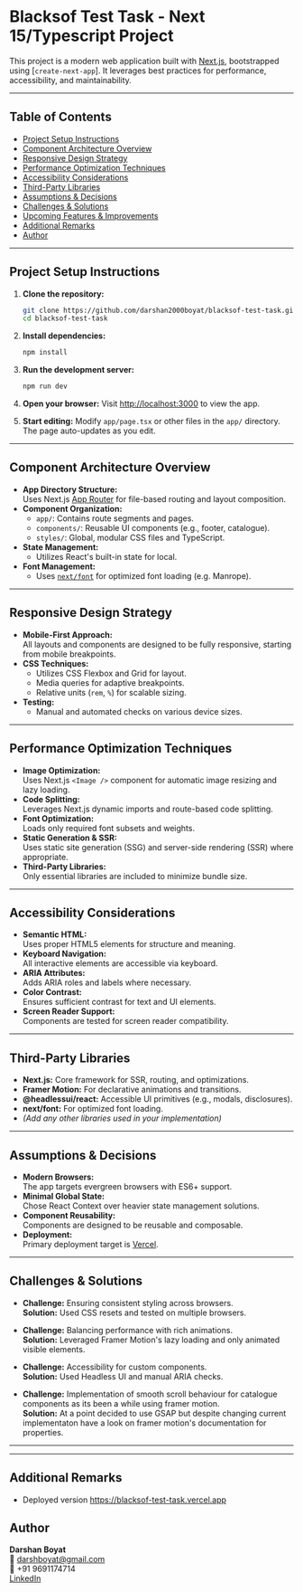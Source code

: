 # Blacksof Test Task - Next 15/Typescript Project

This project is a modern web application built with [Next.js](https://nextjs.org), bootstrapped using [`create-next-app`]. It leverages best practices for performance, accessibility, and maintainability.

---

## Table of Contents

- [Project Setup Instructions](#project-setup-instructions)
- [Component Architecture Overview](#component-architecture-overview)
- [Responsive Design Strategy](#responsive-design-strategy)
- [Performance Optimization Techniques](#performance-optimization-techniques)
- [Accessibility Considerations](#accessibility-considerations)
- [Third-Party Libraries](#third-party-libraries)
- [Assumptions & Decisions](#assumptions--decisions)
- [Challenges & Solutions](#challenges--solutions)
- [Upcoming Features & Improvements](#upcoming-features--improvements)
- [Additional Remarks](#additional-remarks)
- [Author](#author)

---

## Project Setup Instructions

1. **Clone the repository:**
   ```bash
   git clone https://github.com/darshan2000boyat/blacksof-test-task.git
   cd blacksof-test-task
   ```

2. **Install dependencies:**
   ```bash
   npm install
   ```

3. **Run the development server:**
   ```bash
   npm run dev
   ```

4. **Open your browser:**
   Visit [http://localhost:3000](http://localhost:3000) to view the app.

5. **Start editing:**
   Modify `app/page.tsx` or other files in the `app/` directory. The page auto-updates as you edit.

---

## Component Architecture Overview

- **App Directory Structure:**  
  Uses Next.js [App Router](https://nextjs.org/docs/app) for file-based routing and layout composition.
- **Component Organization:**  
  - `app/`: Contains route segments and pages.
  - `components/`: Reusable UI components (e.g., footer, catalogue).
  - `styles/`: Global, modular CSS files and TypeScript.
- **State Management:**  
  - Utilizes React's built-in state for local.
- **Font Management:**  
  - Uses [`next/font`](https://nextjs.org/docs/app/building-your-application/optimizing/fonts) for optimized font loading (e.g. Manrope).

---

## Responsive Design Strategy

- **Mobile-First Approach:**  
  All layouts and components are designed to be fully responsive, starting from mobile breakpoints.
- **CSS Techniques:**  
  - Utilizes CSS Flexbox and Grid for layout.
  - Media queries for adaptive breakpoints.
  - Relative units (`rem`, `%`) for scalable sizing.
- **Testing:**  
  - Manual and automated checks on various device sizes.

---

## Performance Optimization Techniques

- **Image Optimization:**  
  Uses Next.js `<Image />` component for automatic image resizing and lazy loading.
- **Code Splitting:**  
  Leverages Next.js dynamic imports and route-based code splitting.
- **Font Optimization:**  
  Loads only required font subsets and weights.
- **Static Generation & SSR:**  
  Uses static site generation (SSG) and server-side rendering (SSR) where appropriate.
- **Third-Party Libraries:**  
  Only essential libraries are included to minimize bundle size.

---

## Accessibility Considerations

- **Semantic HTML:**  
  Uses proper HTML5 elements for structure and meaning.
- **Keyboard Navigation:**  
  All interactive elements are accessible via keyboard.
- **ARIA Attributes:**  
  Adds ARIA roles and labels where necessary.
- **Color Contrast:**  
  Ensures sufficient contrast for text and UI elements.
- **Screen Reader Support:**  
  Components are tested for screen reader compatibility.

---

## Third-Party Libraries

- **Next.js:** Core framework for SSR, routing, and optimizations.
- **Framer Motion:** For declarative animations and transitions.
- **@headlessui/react:** Accessible UI primitives (e.g., modals, disclosures).
- **next/font:** For optimized font loading.
- *(Add any other libraries used in your implementation)*

---

## Assumptions & Decisions

- **Modern Browsers:**  
  The app targets evergreen browsers with ES6+ support.
- **Minimal Global State:**  
  Chose React Context over heavier state management solutions.
- **Component Reusability:**  
  Components are designed to be reusable and composable.
- **Deployment:**  
  Primary deployment target is [Vercel](https://vercel.com).

---

## Challenges & Solutions

- **Challenge:** Ensuring consistent styling across browsers.  
  **Solution:** Used CSS resets and tested on multiple browsers.

- **Challenge:** Balancing performance with rich animations.  
  **Solution:** Leveraged Framer Motion's lazy loading and only animated visible elements.

- **Challenge:** Accessibility for custom components.  
  **Solution:** Used Headless UI and manual ARIA checks.

- **Challenge:** Implementation of smooth scroll behaviour for catalogue components as its been a while using framer motion.  
  **Solution:** At a point decided to use GSAP but despite changing current implementaton have a look on framer motion's documentation for properties.


---

---

## Additional Remarks

- Deployed version https://blacksof-test-task.vercel.app

## Author

**Darshan Boyat**  
📧 [darshboyat@gmail.com](mailto:darshboyat@gmail.com)  
📱 +91 9691174714  
[LinkedIn](https://www.linkedin.com/in/darshan-boyat-72b2601a9/)
